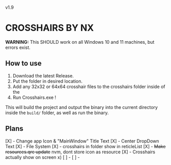 v1.9
# CROSSHAIRS BY NX
**WARNING:** This SHOULD work on all Windows 10 and 11 machines, but errors exist.

## How to use
1. Download the latest Release.
2. Put the folder in desired location.
3. Add any 32x32 or 64x64 crosshair files to the crosshairs folder
   inside of the
4. Run Crosshairs.exe !

This will build the project and output the binary into the current directory inside the `build/` folder, as well as run the binary.

## Plans
[X] - Change app Icon & "MainWindow" Title Text
[X] - Center DropDown Text
[X] - File System
[X] - crosshairs in folder show in reticleList
[X] - ~~Make resources.qrc update~~ nvm, dont store icon as resource
[X] - Crosshairs actually show on screen x)
[ ] -
[ ] -

